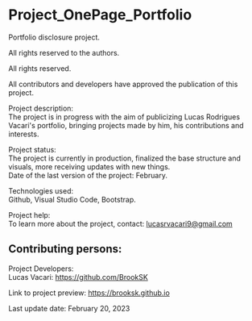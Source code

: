 # Project_OnePage_Portfolio
Portfolio disclosure project.

All rights reserved to the authors.

All rights reserved.

All contributors and developers have approved the publication of this project.

Project description:<br>
The project is in progress with the aim of publicizing Lucas Rodrigues Vacari's portfolio, bringing projects made by him, his contributions and interests.

Project status:<br>
The project is currently in production, finalized the base structure and visuals, more receiving updates with new things.<br>
Date of the last version of the project: February.

Technologies used:<br>
Github, Visual Studio Code, Bootstrap.

Project help:<br>
To learn more about the project, contact: lucasrvacari9@gmail.com

Contributing persons:<br>
---

Project Developers:<br>
Lucas Vacari: https://github.com/BrookSK

Link to project preview: https://brooksk.github.io

Last update date: February 20, 2023
